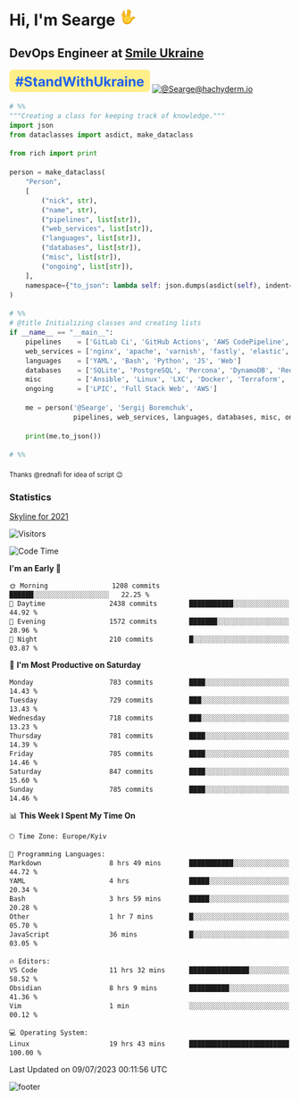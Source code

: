 # Hi, I'm Searge <img src="images/vulcan.webp" style="display: inline-block; margin: 0; height: 2rem" alt="Vulcan salute" />

## DevOps Engineer at [Smile Ukraine](https://smile-ukraine.com/en)

[![Stand With Ukraine](https://raw.githubusercontent.com/vshymanskyy/StandWithUkraine/main/badges/StandWithUkraine.svg)](https://stand-with-ukraine.pp.ua)
<a rel="me" href="https://hachyderm.io/@Searge">![@Searge@hachyderm.io](https://img.shields.io/badge/-@Searge-%232B90D9?logo=mastodon&logoColor=white)</a>

```python
# %%
"""Creating a class for keeping track of knowledge."""
import json
from dataclasses import asdict, make_dataclass

from rich import print

person = make_dataclass(
    "Person",
    [
        ("nick", str),
        ("name", str),
        ("pipelines", list[str]),
        ("web_services", list[str]),
        ("languages", list[str]),
        ("databases", list[str]),
        ("misc", list[str]),
        ("ongoing", list[str]),
    ],
    namespace={"to_json": lambda self: json.dumps(asdict(self), indent=4)},
)

# %%
# @title Initializing classes and creating lists
if __name__ == "__main__":
    pipelines    = ['GitLab Ci', 'GitHub Actions', 'AWS CodePipeline', 'Jenkins']
    web_services = ['nginx', 'apache', 'varnish', 'fastly', 'elastic', 'solr']
    languages    = ['YAML', 'Bash', 'Python', 'JS', 'Web']
    databases    = ['SQLite', 'PostgreSQL', 'Percona', 'DynamoDB', 'Redis']
    misc         = ['Ansible', 'Linux', 'LXC', 'Docker', 'Terraform', 'AWS']
    ongoing      = ['LPIC', 'Full Stack Web', 'AWS']

    me = person('@Searge', 'Sergij Boremchuk',
                pipelines, web_services, languages, databases, misc, ongoing)

    print(me.to_json())

# %%

```

<sub>Thanks @rednafi for idea of script :wink:</sub>

### Statistics

[Skyline for 2021](https://skyline.github.com/Searge/2021)

![Visitors](https://komarev.com/ghpvc/?username=searge&label=Profile%20views&color=0e75b6&style=flat) 
<!--START_SECTION:waka-->
![Code Time](http://img.shields.io/badge/Code%20Time-2%2C131%20hrs%2010%20mins-blue)

**I'm an Early 🐤** 

```text
🌞 Morning                1208 commits        ██████░░░░░░░░░░░░░░░░░░░   22.25 % 
🌆 Daytime                2438 commits        ███████████░░░░░░░░░░░░░░   44.92 % 
🌃 Evening                1572 commits        ███████░░░░░░░░░░░░░░░░░░   28.96 % 
🌙 Night                  210 commits         █░░░░░░░░░░░░░░░░░░░░░░░░   03.87 % 
```
📅 **I'm Most Productive on Saturday** 

```text
Monday                   783 commits         ████░░░░░░░░░░░░░░░░░░░░░   14.43 % 
Tuesday                  729 commits         ███░░░░░░░░░░░░░░░░░░░░░░   13.43 % 
Wednesday                718 commits         ███░░░░░░░░░░░░░░░░░░░░░░   13.23 % 
Thursday                 781 commits         ████░░░░░░░░░░░░░░░░░░░░░   14.39 % 
Friday                   785 commits         ████░░░░░░░░░░░░░░░░░░░░░   14.46 % 
Saturday                 847 commits         ████░░░░░░░░░░░░░░░░░░░░░   15.60 % 
Sunday                   785 commits         ████░░░░░░░░░░░░░░░░░░░░░   14.46 % 
```


📊 **This Week I Spent My Time On** 

```text
🕑︎ Time Zone: Europe/Kyiv

💬 Programming Languages: 
Markdown                 8 hrs 49 mins       ███████████░░░░░░░░░░░░░░   44.72 % 
YAML                     4 hrs               █████░░░░░░░░░░░░░░░░░░░░   20.34 % 
Bash                     3 hrs 59 mins       █████░░░░░░░░░░░░░░░░░░░░   20.28 % 
Other                    1 hr 7 mins         █░░░░░░░░░░░░░░░░░░░░░░░░   05.70 % 
JavaScript               36 mins             █░░░░░░░░░░░░░░░░░░░░░░░░   03.05 % 

🔥 Editors: 
VS Code                  11 hrs 32 mins      ███████████████░░░░░░░░░░   58.52 % 
Obsidian                 8 hrs 9 mins        ██████████░░░░░░░░░░░░░░░   41.36 % 
Vim                      1 min               ░░░░░░░░░░░░░░░░░░░░░░░░░   00.12 % 

💻 Operating System: 
Linux                    19 hrs 43 mins      █████████████████████████   100.00 % 
```


 Last Updated on 09/07/2023 00:11:56 UTC
<!--END_SECTION:waka-->

![footer](https://capsule-render.vercel.app/api?type=waving&color=gradient&customColorList=14,21&height=82&section=footer)
